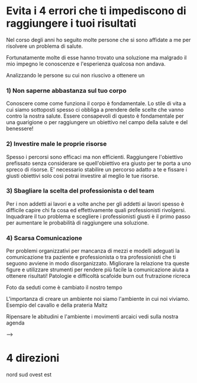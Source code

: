 # Evita i 4 errori che ti impediscono di raggiungere i tuoi risultati


Nel corso degli anni ho seguito molte persone che si sono affidate a me per risolvere un problema di salute.

Fortunatamente molte di esse hanno trovato una soluzione ma malgrado il mio impegno le conoscenze e l'esperienza qualcosa non andava.

Analizzando le persone su cui non riuscivo a ottenere un 
 
### 1) Non saperne abbastanza sul tuo corpo
    
Conoscere come come funziona il corpo è fondamentale. Lo stile di vita a cui siamo sottoposti spesso ci obbliga a prendere delle scelte che vanno contro la nostra salute. Essere consapevoli di questo è fondamentale per una guarigione o per raggiungere un obiettivo nel campo della salute e del benessere!
    
### 2) Investire male le proprie risorse
    
Spesso i percorsi sono efficaci ma non efficienti. Raggiungere l'obiettivo prefissato senza considerare se quell'obiettivo era giusto per te porta a uno spreco di risorse. E' necessario stabilire un percorso adatto a te e fissare i giusti obiettivi solo così potrai investire al meglio le tue risorse.
    
### 3) Sbagliare la scelta del professionista o del team
    
Per i non addetti ai lavori e a volte anche per gli addetti ai lavori spesso è difficile capire chi fa cosa ed effettivamente quali professionisti rivolgersi. Inquadrare il tuo problema e scegliere i professionisti giusti è il primo passo per aumentare le probabilità di raggiungere una soluzione.
    
### 4) Scarsa Comunicazione
    
Per problemi organizzativi per mancanza di mezzi e modelli adeguati la comunicazione tra paziente e professionista o tra professionisti che ti seguono avviene in modo disorganizzato. Migliorare la relazione tra queste figure e utilizzare strumenti per rendere più facile la comunicazione aiuta a ottenere risultati! Patologie e difficoltà scafoide burn out frutrazione ricreca 


Foto da seduti come è cambiato il nostro tempo 

L'importanza di creare un ambiente noi siamo l'ambiente in cui noi viviamo.
Esempio del cavallo e della prateria Maltz

Ripensare le abitudini e l'ambiente i movimenti arcaici vedi sulla nostra agenda




-->
# 4 direzioni 
nord sud ovest est

<!--stackedit_data:
eyJoaXN0b3J5IjpbMjY1NTQyMDEsLTE3MTYwNzkwOTAsMTIzMz
UwMzYzNCw5NTc5NDg3MzQsLTEzMzk2OTE4NTBdfQ==
-->